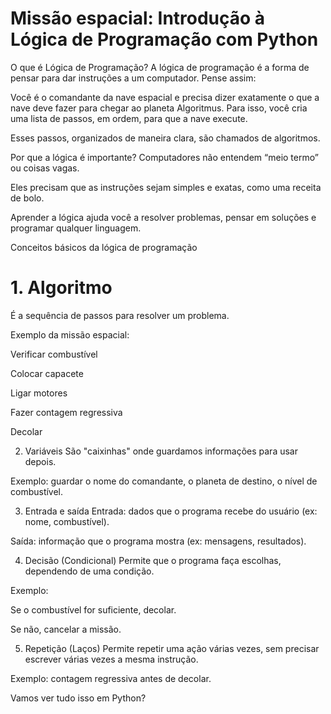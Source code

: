 # Missão espacial: Introdução à Lógica de Programação com Python

O que é Lógica de Programação?
A lógica de programação é a forma de pensar para dar instruções a um computador. Pense assim:

Você é o comandante da nave espacial e precisa dizer exatamente o que a nave deve fazer para chegar ao planeta Algoritmus. Para isso, você cria uma lista de passos, em ordem, para que a nave execute.

Esses passos, organizados de maneira clara, são chamados de algoritmos.

Por que a lógica é importante?
Computadores não entendem “meio termo” ou coisas vagas.

Eles precisam que as instruções sejam simples e exatas, como uma receita de bolo.

Aprender a lógica ajuda você a resolver problemas, pensar em soluções e programar qualquer linguagem.

Conceitos básicos da lógica de programação
# 1. Algoritmo
É a sequência de passos para resolver um problema.

Exemplo da missão espacial:

Verificar combustível

Colocar capacete

Ligar motores

Fazer contagem regressiva

Decolar

2. Variáveis
São "caixinhas" onde guardamos informações para usar depois.

Exemplo: guardar o nome do comandante, o planeta de destino, o nível de combustível.

3. Entrada e saída
Entrada: dados que o programa recebe do usuário (ex: nome, combustível).

Saída: informação que o programa mostra (ex: mensagens, resultados).

4. Decisão (Condicional)
Permite que o programa faça escolhas, dependendo de uma condição.

Exemplo:

Se o combustível for suficiente, decolar.

Se não, cancelar a missão.

5. Repetição (Laços)
Permite repetir uma ação várias vezes, sem precisar escrever várias vezes a mesma instrução.

Exemplo: contagem regressiva antes de decolar.

Vamos ver tudo isso em Python?
